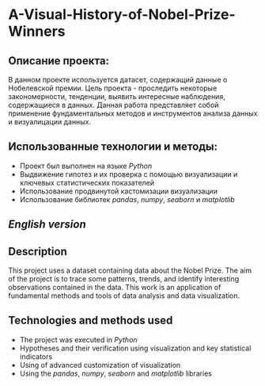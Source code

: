 # A-Visual-History-of-Nobel-Prize-Winners
## Описание проекта:
В данном проекте используется датасет, содержащий данные о Нобелевской премии. Цель проекта - проследить некоторые закономерности, тенденции, выявить интересные наблюдения, содержащиеся в данных. Данная работа представляет собой применение фундаментальных методов и инструментов анализа данных и визуалицации данных.

## Использованные технологии и методы:
- Проект был выполнен на языке *Python*
- Выдвижение гипотез и их проверка с помощью визуализации и ключевых статистических показателей
- Использование продвинутой кастомизации визуализации
- Использование библиотек *pandas*, *numpy*, *seaborn* и *matplotlib*

## *English version*

## Description
This project uses a dataset containing data about the Nobel Prize. The aim of the project is to trace some patterns, trends, and identify interesting observations contained in the data. This work is an application of fundamental methods and tools of data analysis and data visualization.

## Technologies and methods used
- The project was executed in *Python*
- Hypotheses and their verification using visualization and key statistical indicators
- Using of advanced customization of visualization
- Using the *pandas*, *numpy*, *seaborn* and *matplotlib* libraries
